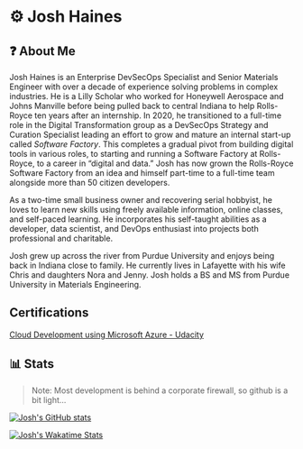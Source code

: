 # ⚙️ Josh Haines

## ❓ About Me

Josh Haines is an Enterprise DevSecOps Specialist and Senior Materials Engineer with over a decade of experience solving problems in complex industries. He is a Lilly Scholar who worked for Honeywell Aerospace and Johns Manville before being pulled back to central Indiana to help Rolls-Royce ten years after an internship. In 2020, he transitioned to a full-time role in the Digital Transformation group as a DevSecOps Strategy and Curation Specialist leading an effort to grow and mature an internal start-up called _Software Factory_. This completes a gradual pivot from building digital tools in various roles, to starting and running a Software Factory at Rolls-Royce, to a career in “digital and data.”  Josh has now grown the Rolls-Royce Software Factory from an idea and himself part-time to a full-time team alongside more than 50 citizen developers.

As a two-time small business owner and recovering serial hobbyist, he loves to learn new skills using freely available information, online classes, and self-paced learning. He incorporates his self-taught abilities as a developer, data scientist, and DevOps enthusiast into projects both professional and charitable.

Josh grew up across the river from Purdue University and enjoys being back in Indiana close to family. He currently lives in Lafayette with his wife Chris and daughters Nora and Jenny. Josh holds a BS and MS from Purdue University in Materials Engineering.

## Certifications

[Cloud Development using Microsoft Azure - Udacity](https://confirm.udacity.com/Z2XKMDDC)

## 📊 Stats

>Note: Most development is behind a corporate firewall, so github is a bit light...
>
[![Josh's GitHub stats](https://github-readme-stats.vercel.app/api?username=jdhaines&show_icons=true&theme=catppuccin_mocha)](http://JoshHaines.com)

<!-- [![Top Langs](https://github-readme-stats.vercel.app/api/top-langs/?username=jdhaines&theme=synthwave)](http://JoshHaines.com) -->

[![Josh's Wakatime Stats](https://github-readme-stats.vercel.app/api/wakatime?username=jdhaines&layout=compact&theme=catppuccin_mocha)](http://JoshHaines.com)
